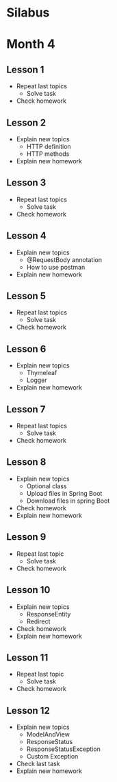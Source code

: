 # Silabus

# Month 4

## Lesson 1
- Repeat last topics
    - Solve task
- Check homework

## Lesson 2
- Explain new topics
    - HTTP definition
    - HTTP methods
- Explain new homework

## Lesson 3
- Repeat last topics
  - Solve task
- Check homework

## Lesson 4
- Explain new topics
  - @RequestBody annotation
  - How to use postman
- Explain new homework

## Lesson 5
- Repeat last topics
  - Solve task
- Check homework

## Lesson 6
- Explain new topics
  - Thymeleaf
  - Logger
- Explain new homework

## Lesson 7
- Repeat last topics
  - Solve task
- Check homework

## Lesson 8
- Explain new topics
  - Optional class
  - Upload files in Spring Boot
  - Download files in spring Boot
- Check homework
- Explain new homework

## Lesson 9
- Repeat last topic
  - Solve task
- Check homework

## Lesson 10
- Explain new topics
  - ResponseEntity
  - Redirect
- Check homework
- Explain new homework

## Lesson 11
- Repeat last topic
  - Solve task
- Check homework

## Lesson 12
- Explain new topics
  - ModelAndView
  - ResponseStatus
  - ResponseStatusException
  - Custom Exception
- Check last task
- Explain new homework

